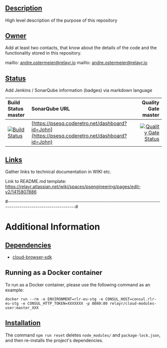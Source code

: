 # <repository-name>

## [Description](#description)

High level description of the purpose of this repository

## [Owner](#owner)

Add at least two contacts, that know about the details of the code and the functionality stored in this repository.

mailto: andre.ostermeier@relayr.io
mailto: andre.ostermeier@relayr.io

## [Status](#status)

Add Jenkins / SonarQube information (badges) via markdown language

| Build Status master |SonarQube URL  | Quality Gate master| 
| :---        |    :----  |          ---: |
|[![Build Status](https://pseci.coderetro.net/job/Buildroot/job/buildroot-os-relayr/badge/icon)](https://pseci.coderetro.net/job/Buildroot/job/buildroot-os-relayr/badge/icon)|[https://psesq.coderetro.net/dashboard?id=John](https://psesq.coderetro.net/dashboard?id=John)|[![Quality Gate Status](https://psesq.coderetro.net/api/project_badges/measure?project=John&metric=alert_status)](https://psesq.coderetro.net/dashboard?id=John)|

## [Links](#links)

Gather links to technical documentation in WIKI etc.

Link to README.md template: https://relayr.atlassian.net/wiki/spaces/psengineering/pages/edit-v2/1415807886

#---------------------------------------------------------------------------------------------------------------#

# Additional Information

## [Dependencies](#dependencies)

- [cloud-browser-sdk](https://github.com/relayr/cloud-browser-sdk)

## Running as a Docker container

To run as a Docker container, please use the following command as an example:

```
docker run --rm -e ENVIRONMENT=rlr-eu-stg -e CONSUL_HOST=consul.rlr-eu-stg -e CONSUL_HTTP_TOKEN=XXXXXXX -p 8080:80 relayr/cloud-modules-user:master_XXX
```

## [Installation](#installation)

The command `npm run reset` deletes `node_modules/` and `package-lock.json`,
and then re-installs the project's dependencies.
